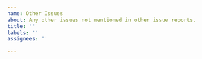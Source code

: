 ```yaml
---
name: Other Issues
about: Any other issues not mentioned in other issue reports.
title: ''
labels: ''
assignees: ''

---
```



